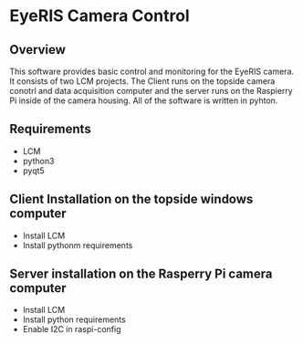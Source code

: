 # EyeRIS Camera Control

## Overview
This software provides basic control and monitoring for the EyeRIS camera. It consists of two LCM projects. The Client runs on the topside camera conotrl and data acquisition computer and the server runs on the Raspierry Pi inside of the camera housing. All of the software is written in pyhton.

## Requirements
- LCM
- python3
- pyqt5

## Client Installation on the topside windows computer
- Install LCM
- Install pythonm requirements

## Server installation on the Rasperry Pi camera computer
- Install LCM
- Install python requirements
- Enable I2C in raspi-config

